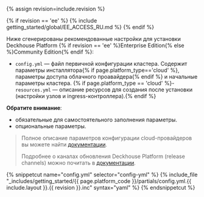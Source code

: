{% assign revision=include.revision %}

{% if revision == 'ee' %}
{% include getting_started/global/EE_ACCESS_RU.md %}
{% endif %}

Ниже сгенерированы рекомендованные настройки для установки Deckhouse Platform {% if revision == 'ee' %}Enterprise Edition{% else %}Community Edition{% endif %}:
- `config.yml` — файл первичной конфигурации кластера. Содержит параметры инсталлятора{% if page.platform_type=='cloud' %}, параметры доступа облачного проавайдера{% endif %} и начальные параметры кластера.
{% if page.platform_type == 'cloud' %}- `resources.yml` — описание ресурсов для создания после установки (настройки узлов и ingress-контроллера).{% endif %}

**Обратите внимание**:
- <span class="mustChange">обязательные</span> для самостоятельного заполнения параметры.
- <span class="mightChange">опциональные</span> параметры.

> Полное описание параметров конфигурации cloud-провайдеров вы можете найти [документации](https://deckhouse.io/ru/documentation/v1/kubernetes.html).
>
> Подробнее о каналах обновления Deckhouse Platform (release channels) можно почитать в [документации](/ru/documentation/v1/deckhouse-release-channels.html).

{% snippetcut name="config.yml" selector="config-yml" %}
{% include_file "_includes/getting_started/{{ page.platform_code }}/partials/config.yml.{{ include.layout }}.{{ revision }}.inc" syntax="yaml" %}
{% endsnippetcut %}
